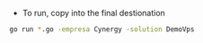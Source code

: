 - To run, copy into the final destionation
```bash
go run *.go -empresa Cynergy -solution DemoVps
```